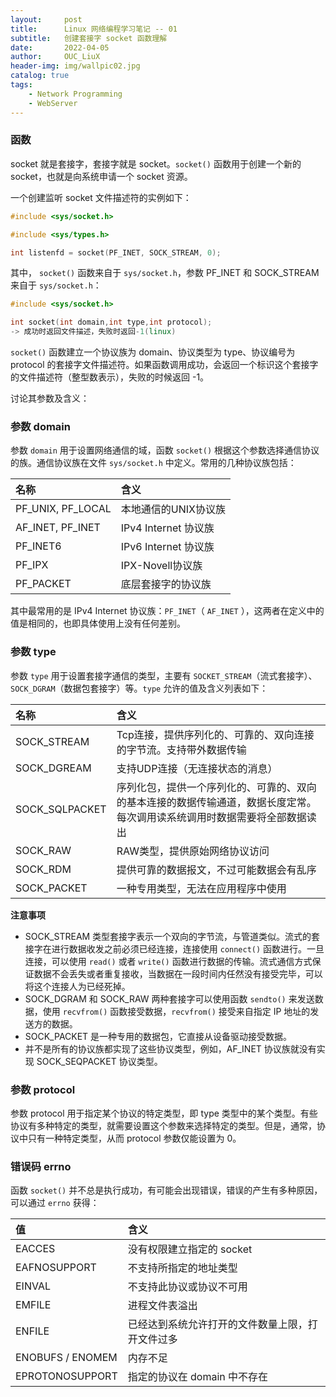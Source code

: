 ```yaml
---
layout:     post
title:      Linux 网络编程学习笔记 -- 01          
subtitle:   创建套接字 socket 函数理解               
date:       2022-04-05
author:     OUC_LiuX
header-img: img/wallpic02.jpg
catalog: true
tags:
    - Network Programming     
    - WebServer
--- 
```


<head>
    <script src="https://cdn.mathjax.org/mathjax/latest/MathJax.js?config=TeX-AMS-MML_HTMLorMML" type="text/javascript"></script>
    <script type="text/x-mathjax-config">
        MathJax.Hub.Config({
            tex2jax: {
            skipTags: ['script', 'noscript', 'style', 'textarea', 'pre'],
            inlineMath: [['$','$']]
            }
        });
    </script>
</head>   

### 函数        
socket 就是套接字，套接字就是 socket。`socket()` 函数用于创建一个新的socket，也就是向系统申请一个 socket 资源。       

一个创建监听 socket 文件描述符的实例如下：          
```c++
#include <sys/socket.h>             

#include <sys/types.h>           

int listenfd = socket(PF_INET, SOCK_STREAM, 0);
```      

其中， `socket()` 函数来自于 `sys/socket.h`，参数 PF_INET 和 SOCK_STREAM 来自于 `sys/socket.h`：         
```c++
#include <sys/socket.h>                  

int socket(int domain,int type,int protocol);
-> 成功时返回文件描述，失败时返回-1(linux)
```            

`socket()` 函数建立一个协议族为 domain、协议类型为 type、协议编号为protocol 的套接字文件描述符。如果函数调用成功，会返回一个标识这个套接字的文件描述符（整型数表示），失败的时候返回 -1。          

讨论其参数及含义：      

### 参数 domain          
参数 `domain` 用于设置网络通信的域，函数 `socket()` 根据这个参数选择通信协议的族。通信协议族在文件 `sys/socket.h` 中定义。常用的几种协议族包括：         

|名称|含义|        
|:---|:---|         
|PF_UNIX, PF_LOCAL|本地通信的UNIX协议族|       
|AF_INET, PF_INET|IPv4 Internet 协议族|        
|PF_INET6|IPv6 Internet 协议族|           
|PF_IPX|IPX-Novell协议族|         
|PF_PACKET|底层套接字的协议族|          

其中最常用的是 IPv4 Internet 协议族：`PF_INET`（ `AF_INET` ），这两者在定义中的值是相同的，也即具体使用上没有任何差别。           

### 参数 type            
参数 `type` 用于设置套接字通信的类型，主要有 `SOCKET_STREAM`（流式套接字）、`SOCK_DGRAM`（数据包套接字）等。`type` 允许的值及含义列表如下：         

|名称|含义|            
|:---|:---|            
|SOCK_STREAM|Tcp连接，提供序列化的、可靠的、双向连接的字节流。支持带外数据传输|         
|SOCK_DGREAM|支持UDP连接（无连接状态的消息）|        
|SOCK_SQLPACKET|序列化包，提供一个序列化的、可靠的、双向的基本连接的数据传输通道，数据长度定常。每次调用读系统调用时数据需要将全部数据读出|      
|SOCK_RAW|RAW类型，提供原始网络协议访问|         
|SOCK_RDM|提供可靠的数据报文，不过可能数据会有乱序|      
|SOCK_PACKET|一种专用类型，无法在应用程序中使用|      

**注意事项**          
* SOCK_STREAM 类型套接字表示一个双向的字节流，与管道类似。流式的套接字在进行数据收发之前必须已经连接，连接使用 `connect()` 函数进行。一旦连接，可以使用 `read()` 或者 `write()` 函数进行数据的传输。流式通信方式保证数据不会丢失或者重复接收，当数据在一段时间内任然没有接受完毕，可以将这个连接人为已经死掉。           
* SOCK_DGRAM 和 SOCK_RAW 两种套接字可以使用函数 `sendto()` 来发送数据，使用 `recvfrom()` 函数接受数据，`recvfrom()` 接受来自指定 IP 地址的发送方的数据。        
* SOCK_PACKET 是一种专用的数据包，它直接从设备驱动接受数据。       
* 并不是所有的协议族都实现了这些协议类型，例如，AF_INET 协议族就没有实现 SOCK_SEQPACKET 协议类型。         

### 参数 protocol          
参数 protocol 用于指定某个协议的特定类型，即 type 类型中的某个类型。有些协议有多种特定的类型，就需要设置这个参数来选择特定的类型。但是，通常，协议中只有一种特定类型，从而 protocol 参数仅能设置为 0。          

### 错误码 errno            
函数 `socket()` 并不总是执行成功，有可能会出现错误，错误的产生有多种原因，可以通过 `errno` 获得：       

|值|含义|       
|:--|:--|        
|EACCES|没有权限建立指定的 socket |
|EAFNOSUPPORT|不支持所指定的地址类型|
|EINVAL|不支持此协议或协议不可用|
|EMFILE|进程文件表溢出|   
|ENFILE|已经达到系统允许打开的文件数量上限，打开文件过多|
|ENOBUFS / ENOMEM|内存不足|
|EPROTONOSUPPORT|指定的协议在 domain 中不存在|

